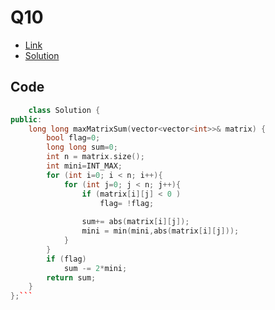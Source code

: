 # Q10

- [Link](https://leetcode.com/problems/maximum-matrix-sum/)
- [Solution](https://leetcode.com/problems/maximum-matrix-sum/submissions/881869396/)

## Code
    
```cpp
    class Solution {
public:
    long long maxMatrixSum(vector<vector<int>>& matrix) {
        bool flag=0;
        long long sum=0;
        int n = matrix.size();
        int mini=INT_MAX;
        for (int i=0; i < n; i++){
            for (int j=0; j < n; j++){
                if (matrix[i][j] < 0 ) 
                    flag= !flag;
                    
                sum+= abs(matrix[i][j]);
                mini = min(mini,abs(matrix[i][j]));
            }
        }
        if (flag) 
            sum -= 2*mini;
        return sum;
    }
};```